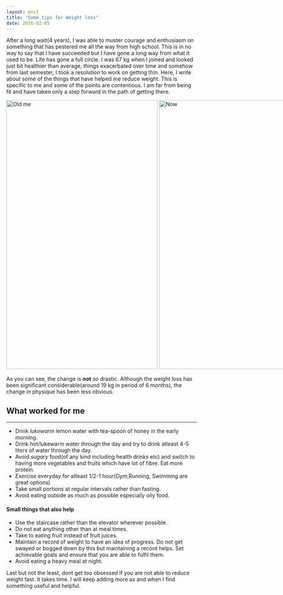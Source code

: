 ```yaml
---
layout: post
title: "Some tips for Weight loss"
date: 2016-02-05
---
```


After a long wait(4 years), I was able to muster courage and enthusiasm on something that has pestered me all the way from high school. This is in no way to say that I have succeeded but I have gone a long way from what it used to be. Life has gone a full circle. I was 67 kg when I joined and looked just bit healthier than average, things exacerbated over time and somehow from last semester, I took a resolution to work on getting thin. Here, I write about some of the things that have helped me reduce weight. This is specific to me and some of the points are contentious. I am far from being fit and have taken only a step forward in the path of getting there.



<div style="width:1100px; margin:0 auto;">
<img src="https://aritraghosh.github.io/images/Aritra_old.jpg" alt="Old me" style="align: left;width: 400px ;height: 711px;"/>
<img src="https://aritraghosh.github.io/images/Aritra_new.jpg" alt="Now" style="align: right;width: 400px;  height: 711px;"/>
</div>

As you can see, the change is **not** so drastic. Although the weight loss has been significant considerable(around 19 kg in period of 6 months), the change in physique has been less obvious.





## What worked for me

____

+ Drink *lukewarm* lemon water with tea-spoon of honey in the early morning.
+ Drink hot/lukewarm water through the day and try to drink atleast 4-5 liters of water through the day.
+ Avoid *sugary* food(of any kind including health drinks etc) and switch to having more vegetables and fruits which have lot of fibre. Eat more protein.
+ *Exercise* everyday for atleast 1/2-1 hour(Gym,Running, Swimming are great options)
+ Take small portions at regular intervals rather than fasting.
+ Avoid eating outside as much as possible especially oily food.



#### Small things that also help
+ Use the staircase rather than the elevator wherever possible.
+ Do not eat anything other than at meal times.
+ Take to eating  fruit instead of fruit juices.
+ Maintain a record of weight to have an idea of progress. Do not get swayed or bogged down by this but maintaining a record helps. Set achievable goals and ensure that you are able to fulfil them.
+ Avoid eating a  heavy meal at night. 


Last but not the least, dont get too obsessed if you are not able to reduce weight fast. It takes time. I will keep adding more as and when I find something useful and helpful.



